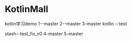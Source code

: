 # KotlinMall


kotlin学习demo
1--master
2--master
3-master
kotlin --test

stash--test_fix_v0
4-master
5-master
